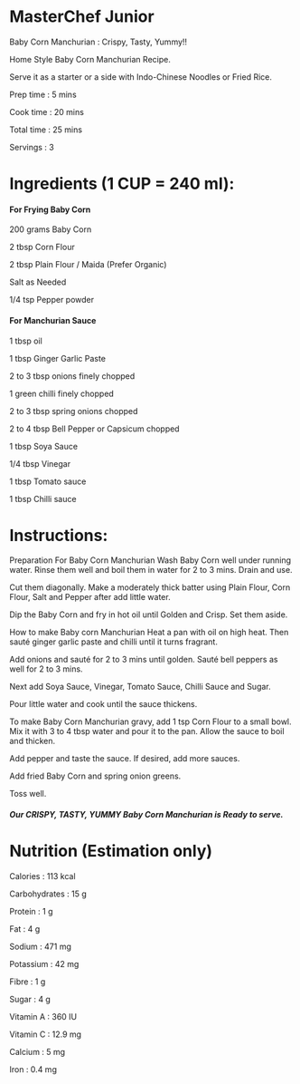 # MasterChef Junior
Baby Corn Manchurian : Crispy, Tasty, Yummy!!

Home Style Baby Corn Manchurian Recipe.

Serve it as a starter or a side with Indo-Chinese Noodles or Fried Rice.

Prep time : 5 mins

Cook time : 20 mins

Total time : 25 mins

Servings : 3

# Ingredients (1 CUP = 240 ml):
#### For Frying Baby Corn
200 grams Baby Corn

2 tbsp Corn Flour

2 tbsp Plain Flour / Maida (Prefer Organic)

Salt as Needed

1/4 tsp Pepper powder

#### For Manchurian Sauce
1 tbsp oil

1 tbsp Ginger Garlic Paste

2 to 3 tbsp onions finely chopped

1 green chilli finely chopped

2 to 3 tbsp spring onions chopped

2 to 4 tbsp Bell Pepper or Capsicum chopped

1 tbsp Soya Sauce

1/4 tbsp Vinegar

1 tbsp Tomato sauce

1 tbsp Chilli sauce

# Instructions:
Preparation For Baby Corn Manchurian
Wash Baby Corn well under running water. Rinse them well and boil them in water for 2 to 3 mins. Drain and use.

Cut them diagonally. Make a moderately thick batter using Plain Flour, Corn Flour, Salt and Pepper after add little water.

Dip the Baby Corn and fry in hot oil until Golden and Crisp. Set them aside.

How to make Baby corn Manchurian
Heat a pan with oil on high heat. Then sauté ginger garlic paste and chilli until it turns fragrant.

Add onions and sauté for 2 to 3 mins until golden. Sauté bell peppers as well for 2 to 3 mins.

Next add Soya Sauce, Vinegar, Tomato Sauce, Chilli Sauce and Sugar.

Pour little water and cook until the sauce thickens.

To make Baby Corn Manchurian gravy, add 1 tsp Corn Flour to a small bowl. Mix it with 3 to 4 tbsp water and pour it to the pan. Allow the sauce to boil and thicken.

Add pepper and taste the sauce. If desired, add more sauces.

Add fried Baby Corn and spring onion greens.

Toss well.

##### Our CRISPY, TASTY, YUMMY Baby Corn Manchurian is Ready to serve.

# Nutrition (Estimation only)
Calories : 113 kcal

Carbohydrates : 15 g

Protein : 1 g

Fat : 4 g

Sodium : 471 mg

Potassium : 42 mg

Fibre : 1 g

Sugar : 4 g

Vitamin A : 360 IU

Vitamin C : 12.9 mg

Calcium : 5 mg

Iron : 0.4 mg
